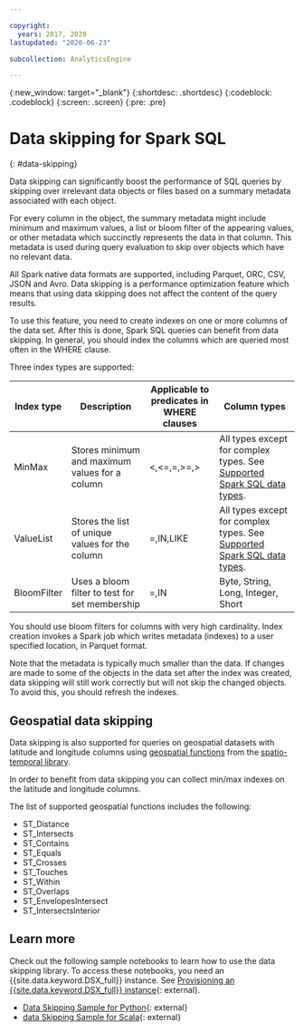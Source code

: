 ```yaml
---

copyright:
  years: 2017, 2020
lastupdated: "2020-06-23"

subcollection: AnalyticsEngine

---
```


<!-- Attribute definitions -->
{:new_window: target="_blank"}
{:shortdesc: .shortdesc}
{:codeblock: .codeblock}
{:screen: .screen}
{:pre: .pre}

# Data skipping for Spark SQL
{: #data-skipping}

Data skipping can significantly boost the performance of SQL queries by skipping over irrelevant data objects or files based on a summary metadata associated with each object.

For every column in the object, the summary metadata might include minimum and maximum values, a list or bloom filter of the appearing values, or other metadata which succinctly represents the data in that column. This metadata is used during query evaluation to skip over objects which have no relevant data.

All Spark native data formats are supported, including Parquet, ORC, CSV, JSON and Avro. Data skipping is a performance optimization feature which means that using data skipping does not affect the content of the query results.

To use this feature, you need to create indexes on one or more columns of the data set. After this is done, Spark SQL queries can benefit from data skipping. In general, you should index the columns which are queried most often in the WHERE clause.

Three index types are supported:

| Index type  | Description  | Applicable to predicates in WHERE clauses  | Column types |
|------------|--------------|--------------|--------------|
| MinMax |Stores minimum and maximum values for a column | <,<=,=,>=,> | All types except for complex types. See [Supported Spark SQL data types](https://spark.apache.org/docs/2.4.4/sql-reference.html#data-types). |
| ValueList | Stores the list of unique values for the column | =,IN,LIKE | All types except for complex types. See [Supported Spark SQL data types](https://spark.apache.org/docs/2.4.4/sql-reference.html#data-types).|
| BloomFilter | Uses a bloom filter to test for set membership | =,IN | Byte, String, Long, Integer, Short |

You should use bloom filters for columns with very high cardinality. Index creation invokes a Spark job which writes metadata (indexes) to a user specified location, in Parquet format.

Note that the metadata is typically much smaller than the data. If changes are made to some of the objects in the data set after the index was created, data skipping will still work correctly but will not skip the changed objects. To avoid this, you should refresh the indexes.

## Geospatial data skipping

 Data skipping is also supported for queries on geospatial datasets with latitude and longitude columns using [geospatial functions](https://www.ibm.com/support/knowledgecenter/en/SSCJDQ/com.ibm.swg.im.dashdb.analytics.doc/doc/geo_functions.html) from the [spatio-temporal library](/docs/AnalyticsEngine?topic=AnalyticsEngine-geospatial-geotemporal-lib).

 In order to benefit from data skipping you can collect min/max indexes on the latitude and longitude columns.

 The list of supported geospatial functions includes the following:

 - ST_Distance
 - ST_Intersects
 - ST_Contains
 - ST_Equals
 - ST_Crosses
 - ST_Touches
 - ST_Within
 - ST_Overlaps
 - ST_EnvelopesIntersect
 - ST_IntersectsInterior

## Learn more

Check out the following sample notebooks to learn how to use the data skipping library. To access these notebooks, you need an {{site.data.keyword.DSX_full}} instance. See [Provisioning an {{site.data.keyword.DSX_full}} instance](https://cloud.ibm.com/catalog/services/watson-studio){: external}.

- [Data Skipping Sample for Python](https://dataplatform.cloud.ibm.com/exchange/public/entry/view/4e6b0754a357d4e805fa4e1d8b13e08c){: external}
- [data Skipping Sample for Scala](https://dataplatform.cloud.ibm.com/exchange/public/entry/view/a7432f0c29c5bda2fb42749f3628d981){: external}
